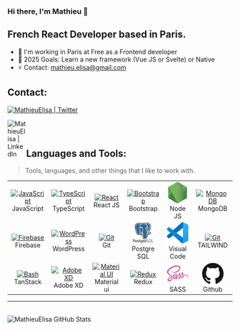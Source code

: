 ### Hi there, I'm Mathieu 👋

## French React Developer based in Paris.

<!-- - 👩🏻‍💻 My portfolio is [here](https://www.mathieuelisa.com/ "My portfolio") -->

- 🔭 I'm working in Paris at Free as a Frontend developer
- 🥅 2025 Goals: Learn a new framework (Vue JS or Svelte) or Native
- ⚡ Contact: [mathieu.elisa@gmail.com](mathieu.elisa@gmail.com "My mail")

## Contact:

[<img style="margin-right: 5px"  alt="MathieuElisa | Twitter" width="43px" src="https://cdn.worldvectorlogo.com/logos/twitter-4.svg" />][twitter]

[<img align="left" alt="MathieuElisa | LinkedIn" width="42px" src="https://cdn.worldvectorlogo.com/logos/linkedin-icon-2.svg" />][linkedin]

<br />
<br />

## Languages and Tools:

> Tools, languages, and other things that I like to work with.

<table align="center">
  <tr>
    <td align="center" width="96">
      <a href="#mathieuelisa-tech">
        <img src="https://upload.wikimedia.org/wikipedia/commons/thumb/9/99/Unofficial_JavaScript_logo_2.svg/1024px-Unofficial_JavaScript_logo_2.svg.png" width="48" height="48" alt="JavaScript" />
      </a>
      <br>JavaScript
    </td>
    <td align="center" width="96">
      <a href="#mathieuelisa-tech">
        <img src="https://upload.wikimedia.org/wikipedia/commons/thumb/4/4c/Typescript_logo_2020.svg/1200px-Typescript_logo_2020.svg.png" width="48" height="48" alt="TypeScript" />
      </a>
      <br>TypeScript
    </td>
    <td align="center" width="96">
      <a href="#mathieuelisa-tech">
        <img src="https://brandlogos.net/wp-content/uploads/2020/09/react-logo.png" width="48" height="48" alt="React" />
      </a>
      <br>React JS
    </td>
    <td align="center" width="96">
      <a href="#mathieuelisa-tech">
        <img src="https://cdn.worldvectorlogo.com/logos/bootstrap-4.svg" width="48" height="48" alt="Bootstrap" />
      </a>
      <br>Bootstrap
    </td>
    <td align="center" width="96">
      <a href="#mathieuelisa-tech">
        <img src="https://raw.githubusercontent.com/github/explore/80688e429a7d4ef2fca1e82350fe8e3517d3494d/topics/nodejs/nodejs.png" width="48" height="48" alt="Node JS" />
      </a>
      <br>Node JS
    </td>
     <td align="center" width="96"> 
      <a href="#mathieuelisa-tech" >
        <img src="https://cdn.worldvectorlogo.com/logos/mongodb-icon-1.svg" width="48" height="48" alt="Mongo DB" />
      </a>
      <br>MongoDB
    </td>
  </tr>
  
  <tr>
    <td align="center" width="96">
      <a href="#mathieuelisa-tech">
        <img src="https://4.bp.blogspot.com/-rtNRVM3aIvI/XJX_U07Z-II/AAAAAAAAJXY/YpdOo490FTgdKOxM4qDG-2-EzcNFAWkKACK4BGAYYCw/s1600/logo%2Bfirebase%2Bicon.png" width="48" height="48" alt="Firebase" />
      </a>
      <br>Firebase
    </td>
    <td align="center"  width="96">
      <a href="#mathieuelisa-tech">
        <img src="https://upload.wikimedia.org/wikipedia/commons/thumb/9/98/WordPress_blue_logo.svg/480px-WordPress_blue_logo.svg.png" width="48" height="48" alt="WordPress" />
      </a>
      <br>WordPress
    </td>
    <td align="center" width="96">
      <a href="#mathieuelisa-tech" >
        <img src="https://upload.wikimedia.org/wikipedia/commons/thumb/3/3f/Git_icon.svg/1200px-Git_icon.svg.png" width="48" height="48" alt="Git" />
      </a>
      <br>Git
    </td>
      <td align="center" width="96">
      <a href="#mathieuelisa-tech" >
        <img src="https://raw.githubusercontent.com/devicons/devicon/master/icons/postgresql/postgresql-original-wordmark.svg" width="48" height="48" alt="Git" />
      </a>
      <br>Postgre SQL
    </td>
      <td align="center" width="96">
      <a href="#mathieuelisa-tech" >
        <img src="https://raw.githubusercontent.com/github/explore/80688e429a7d4ef2fca1e82350fe8e3517d3494d/topics/visual-studio-code/visual-studio-code.png" width="48" height="48" alt="Git" />
      </a>
      <br>Visual Code
    </td>
     <td align="center" width="96">
      <a href="#mathieuelisa-tech" >
        <img src="[https://cdn.worldvectorlogo.com/logos/mocha-1.svg](https://upload.wikimedia.org/wikipedia/commons/d/d5/Tailwind_CSS_Logo.svg)" width="48" height="48" alt="Git" />
      </a>
      <br>TAILWIND
    </td>
  </tr>
   <tr>
    <td align="center" width="96">
      <a href="#mathieuelisa-tech">
        <img src="[https://bashlogo.com/img/symbol/png/full_colored_dark.png](https://egghead.io/_next/image?url=https%3A%2F%2Fres.cloudinary.com%2Fdg3gyk0gu%2Fimage%2Fupload%2Fv1683914713%2Ftags%2Ftanstack.png&w=1080&q=100)" width="48" height="48" alt="Bash" />
      </a>
      <br>TanStack
    </td>
    <td align="center" width="96">
      <a href="#mathieuelisa-tech">
        <img src="https://cdn.worldvectorlogo.com/logos/adobe-xd-2.svg" width="45" height="45" alt="Adobe XD" />
      </a>
      <br>Adobe XD
    </td>
    <td align="center" width="96">
      <a href="#mathieuelisa-tech">
        <img src="https://media.zeemly.com/zeemly/product/material-ui.png" width="48" height="48" alt="Material UI" />
      </a>
      <br>Material ui
    </td>
     <td align="center" width="96"> 
      <a href="#mathieuelisa-tech" >
        <img src="https://cdn.worldvectorlogo.com/logos/redux.svg" width="48" height="48" alt="Redux" />
      </a>
      <br>Redux
    </td>
    <td align="center" width="96"> 
      <a href="#mathieuelisa-tech" >
        <img src="https://raw.githubusercontent.com/github/explore/80688e429a7d4ef2fca1e82350fe8e3517d3494d/topics/sass/sass.png" width="48" height="48" alt="Google Cloud" />
      </a>
      <br>SASS
    </td>
    <td align="center" width="96"> 
      <a href="#mathieuelisa-tech" >
        <img src="https://raw.githubusercontent.com/github/explore/78df643247d429f6cc873026c0622819ad797942/topics/github/github.png" width="48" height="48" alt="Google Cloud" />
      </a>
      <br>Github
    </td>
  </tr>
</table>

---

</br>
 <a href="#suhailkakar-title">
  <img align="left" alt="MathieuElisa GitHub Stats" src="https://github-readme-stats.vercel.app/api?username=mathieuelisa&count_private=true&show_icons=true&theme=react&include_all_commits=true&hide=contribs,prs" />
  </a>

[twitter]: https://twitter.com/matt_elisah
[linkedin]: https://linkedin.com/in/mathieu-elisa-1b47616a
